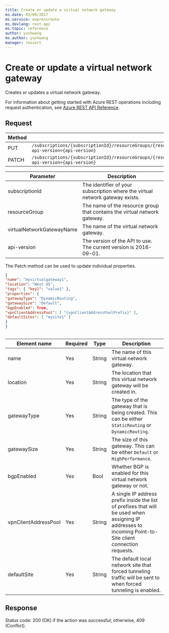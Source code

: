 ```yaml
---
title: Create or update a virtual network gateway
ms.date: 03/09/2017
ms.service: expressroute
ms.devlang: rest-api
ms.topic: reference
author: yushwang
ms.author: yushwang
manager: rossort
---
```

# Create or update a virtual network gateway
Creates or updates a virtual network gateway.  

For information about getting started with Azure REST operations including request authentication, see [Azure REST API Reference](../../../index.md).

## Request  

|Method|Request URI|  
|------------|-----------------|  
|PUT|`/subscriptions/{subscriptionId}/resourceGroups/{resourceGroup}/providers/microsoft.network/virtualNetworkGateways/{virtualNetworkGatewayName}?api-version={api-version}`|  
|PATCH|`/subscriptions/{subscriptionId}/resourceGroups/{resourceGroup}/providers/microsoft.network/virtualNetworkGateways/{virtualNetworkGatewayName}?api-version={api-version}`|  

| Parameter | Description |
| --------- | ----------- |
| subscriptionId | The identifier of your subscription where the virtual network gateway exists. |
| resourceGroup | The name of the resource group that contains the virtual network gateway. |
| virtualNetworkGatewayName | The name of the virtual network gateway.|
| api-version | The version of the API to use. The current version is 2016-09-01. | 
  
The Patch method can be used to update individual properties.  
  
```json  
{  
"name": "myvirtualgateway1",  
"location": "West US",  
"tags": { "key1": "value1" },  
"properties": {  
"gatewayType": "DynamicRouting",  
"gatewaySize": "Default",  
"bgpEnabled": True,  
"vpnClientAddressPool": [ "{vpnClientAddressPoolPrefix}" ],  
"defaultSites": [ "mysite1" ]  
}  
}  
  
```  
  
|Element name|Required|Type|Description|  
|------------------|--------------|----------|-----------------|  
|name|Yes|String|The name of this virtual network gateway.|  
|location|Yes|String|The location that this virtual network gateway will be created in.|  
|gatewayType|Yes|String|The type of the gateway that is being created. This can be either `StaticRouting` or `DynamicRouting`.|  
|gatewaySize|Yes|String|The size of this gateway. This can be either `Default` or `HighPerformance`.|  
|bgpEnabled|Yes|Bool|Whether BGP is enabled for this virtual network gateway or not.|  
|vpnClientAddressPool|Yes|String|A single IP address prefix inside the list of prefixes that will be used when assigning IP addresses to incoming Point-to-Site client connection requests.|  
|defaultSite|Yes|String|The default local network site that forced tunneling traffic will be sent to when forced tunneling is enabled.|  
  
## Response  
 Status code: 200 (OK) if the action was successful; otherwise, 409 (Conflict).
